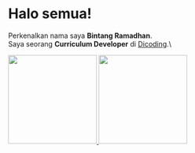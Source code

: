 # Halo semua! 
Perkenalkan nama saya **Bintang Ramadhan**.\
Saya seorang **Curriculum Developer** di [Dicoding](https://www.dicoding.com/).\

 
<p align="left">
<a href="https://github.com/bintangr24">
  <img height="180em" src="https://github-readme-stats-eight-theta.vercel.app/api?username=bintangr24&show_icons=true&theme=algolia&include_all_commits=true&count_private=true"/>
  <img height="180em" src="https://github-readme-stats-eight-theta.vercel.app/api/top-langs/?username=bintangr24&layout=compact&langs_count=8&theme=algolia"/>
</a>
</p>
